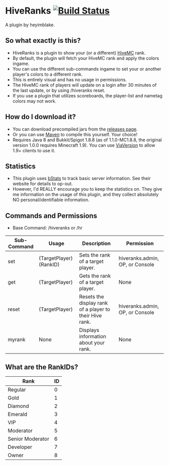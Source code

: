 # HiveRanks [![Build Status](https://api.travis-ci.org/heyimblake/HiveRanks.svg?branch=master)](https://travis-ci.org/heyimblake/HiveRanks)
A plugin by heyimblake.

## So what exactly is this?
* HiveRanks is a plugin to show your (or a different) [HiveMC](https://hivemc.com) rank.
* By default, the plugin will fetch your HiveMC rank and apply the colors ingame.
* You can use the different sub-commands ingame to set your or another player's colors to a different rank.
* This is entirely visual and has no usage in permissions.
* The HiveMC rank of players will update on a login after 30 minutes of the last update, or by using /hiveranks reset.
* If you use a plugin that utilizes scoreboards, the player-list and nametag colors may not work.

## How do I download it?
* You can download precompiled jars from the [releases page](https://github.com/heyimblake/HiveRanks/releases).
* Or you can use [Maven](https://maven.apache.org/) to compile this yourself. Your choice!
* Requires Java 8 and Bukkit/Spigot 1.8.8 (as of 1.1.0-MC1.8.8, the original version 1.0.0 requires Minecraft 1.9). You can use [ViaVersion](https://github.com/MylesIsCool/ViaVersion) to allow 1.9+ clients to use it.

## Statistics
* This plugin uses [bStats](https://bstats.org/plugin/bukkit/HiveRanks) to track basic server information. See their website for details to op-out.
* However, I'd REALLY encourage you to keep the statistics on. They give me information on the usage of this plugin, and they collect absolutely NO personal/identifiable information.

## Commands and Permissions
* Base Command: /hiveranks or /hr

| Sub-Command | Usage | Description | Permission |
| ----------- | ----- | ----------- | ---------- |
| set | (TargetPlayer) (RankID) | Sets the rank of a target player. | hiveranks.admin, OP, or Console |
| get | (TargetPlayer) | Gets the rank of a target player. | None |
| reset | (TargetPlayer) | Resets the display rank of a player to their Hive rank. | hiveranks.admin, OP, or Console |
| myrank | None | Displays information about your rank. | None | 

## What are the RankIDs?

| Rank | ID |
| ---- | --- |
| Regular | 0 |
| Gold | 1 |
| Diamond | 2 |
| Emerald | 3 |
| VIP | 4 |
| Moderator | 5 |
| Senior Moderator | 6 |
| Developer | 7 |
| Owner | 8 |
